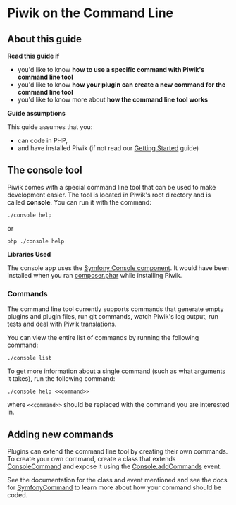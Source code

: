 # Piwik on the Command Line

<!-- Meta (to be deleted)
Purpose:
- describe how command line tool works,
- describe each console command,
- describe how plugin devs can create their own console commands (describe conventions)

Audience: 

Expected Result: 

Notes: 

What's missing? (stuff in my list that was not in when I wrote the 1st draft)
-->

## About this guide

**Read this guide if**

* you'd like to know **how to use a specific command with Piwik's command line tool**
* you'd like to know **how your plugin can create a new command for the command line tool**
* you'd like to know more about **how the command line tool works**

**Guide assumptions**

This guide assumes that you:

* can code in PHP,
* and have installed Piwik (if not read our [Getting Started](#) guide)

## The **console** tool

Piwik comes with a special command line tool that can be used to make development easier. The tool is located in Piwik's root directory and is called **console**. You can run it with the command:

    ./console help

or

    php ./console help

**Libraries Used**

The console app uses the [Symfony Console component](http://symfony.com/doc/current/components/console/introduction.html). It would have been installed when you ran [composer.phar](#) while installing Piwik.

### Commands

The command line tool currently supports commands that generate empty plugins and plugin files, run git commands, watch Piwik's log output, run tests and deal with Piwik translations.

You can view the entire list of commands by running the following command:

    ./console list

To get more information about a single command (such as what arguments it takes), run the following command:

    ./console help <<command>>

where `<<command>>` should be replaced with the command you are interested in.

## Adding new commands

Plugins can extend the command line tool by creating their own commands. To create your own command, create a class that extends [ConsoleCommand](#) and expose it using the [Console.addCommands](#) event.

See the documentation for the class and event mentioned and see the docs for [SymfonyCommand](#) to learn more about how your command should be coded.